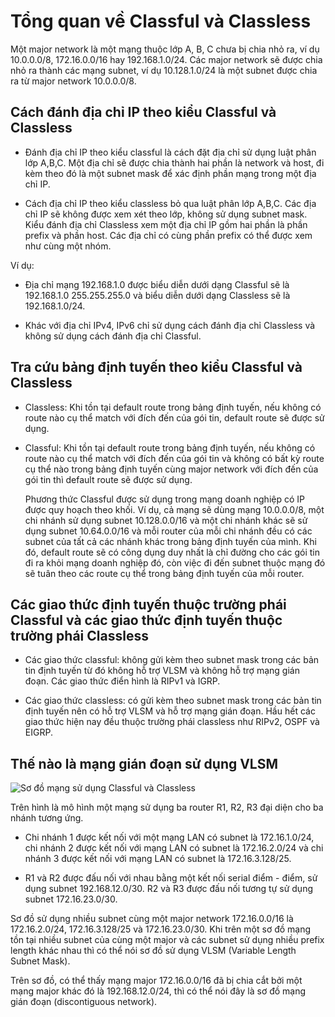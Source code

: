 
# Tổng quan về Classful và Classless

Một major network là một mạng thuộc lớp A, B, C chưa bị chia nhỏ ra, ví dụ 10.0.0.0/8, 172.16.0.0/16 hay 192.168.1.0/24. Các major network sẽ được chia nhỏ ra thành các mạng subnet, ví dụ 10.128.1.0/24 là một subnet được chia ra từ major network 10.0.0.0/8.

## Cách đánh địa chỉ IP theo kiểu Classful và Classless

- Đánh địa chỉ IP theo kiểu classful là cách đặt địa chỉ sử dụng luật phân lớp A,B,C. Một địa chỉ sẽ được chia thành hai phần là network và host, đi kèm theo đó là một subnet mask để xác định phần mạng trong một địa chỉ IP.

- Cách địa chỉ IP theo kiểu classless bỏ qua luật phân lớp A,B,C. Các địa chỉ IP sẽ không được xem xét theo lớp, không sử dụng subnet mask. Kiểu đánh địa chỉ Classless xem một địa chỉ IP gồm hai phần là phần prefix và phần host. Các địa chỉ có cùng phần prefix có thể được xem như cùng một nhóm.

Ví dụ:

- Địa chỉ mạng 192.168.1.0 được biểu diễn dưới dạng Classful sẽ là 192.168.1.0 255.255.255.0 và biểu diễn dưới dạng Classless sẽ là 192.168.1.0/24.

- Khác với địa chỉ IPv4, IPv6 chỉ sử dụng cách đánh địa chỉ Classless và không sử dụng cách đánh địa chỉ Classful.

## Tra cứu bảng định tuyến theo kiểu Classful và Classless

- Classless: Khi tồn tại default route trong bảng định tuyến, nếu không có route nào cụ thể match với đích đến của gói tin, default route sẽ được sử dụng.

- Classful: Khi tồn tại default route trong bảng định tuyến, nếu không có route nào cụ thể match với đích đến của gói tin và không có bất kỳ route cụ thể nào trong bảng định tuyến cùng major network với đích đến của gói tin thì default route sẽ được sử dụng.

   Phương thức Classful được sử dụng trong mạng doanh nghiệp có IP được quy hoạch theo khối. Ví dụ, cả mạng sẽ dùng mạng 10.0.0.0/8, một chi nhánh sử dụng subnet 10.128.0.0/16 và một chi nhánh khác sẽ sử dụng subnet 10.64.0.0/16 và mỗi router của mỗi chi nhánh đều có các subnet của tất cả các nhánh khác trong bảng định tuyến của mình. Khi đó, default route sẽ có công dụng duy nhất là chỉ đường cho các gói tin đi ra khỏi mạng doanh nghiệp đó, còn việc đi đến subnet thuộc mạng đó sẽ tuân theo các route cụ thể trong bảng định tuyến của mỗi router.

## Các giao thức định tuyến thuộc trường phái Classful và các giao thức định tuyến thuộc trường phái Classless

- Các giao thức classful: không gửi kèm theo subnet mask trong các bản tin định tuyến từ đó không hỗ trợ VLSM và không hỗ trợ mạng gián đoạn. Các giao thức điển hình là RIPv1 và IGRP.

- Các giao thức classless: có gửi kèm theo subnet mask trong các bản tin định tuyến nên có hỗ trợ VLSM và hỗ trợ mạng gián đoạn. Hầu hết các giao thức hiện nay đều thuộc trường phái classless như RIPv2, OSPF và EIGRP.

## Thế nào là mạng gián đoạn sử dụng VLSM

![Sơ đồ mạng sử dụng Classful và Classless](https://waren.vn/upload/images/Classful-classless-waren-2.jpg)

Trên hình là mô hình một mạng sử dụng ba router R1, R2, R3 đại diện cho ba nhánh tương ứng.

- Chi nhánh 1 được kết nối với một mạng LAN có subnet là 172.16.1.0/24, chi nhánh 2 được kết nối với mạng LAN có subnet là 172.16.2.0/24 và chi nhánh 3 được kết nối với mạng LAN có subnet là 172.16.3.128/25.

- R1 và R2 được đấu nối với nhau bằng một kết nối serial điểm - điểm, sử dụng subnet 192.168.12.0/30. R2 và R3 được đấu nối tương tự sử dụng subnet 172.16.23.0/30.

Sơ đồ sử dụng nhiều subnet cùng một major network 172.16.0.0/16 là 172.16.2.0/24, 172.16.3.128/25 và 172.16.23.0/30. Khi trên một sơ đồ mạng tồn tại nhiều subnet của cùng một major và các subnet sử dụng nhiều prefix length khác nhau thì có thể nói sơ đồ sử dụng VLSM (Variable Length Subnet Mask).

Trên sơ đồ, có thể thấy mạng major 172.16.0.0/16 đã bị chia cắt bởi một mạng major khác đó là 192.168.12.0/24, thì có thể nói đây là sơ đồ mạng gián đoạn (discontiguous network).
